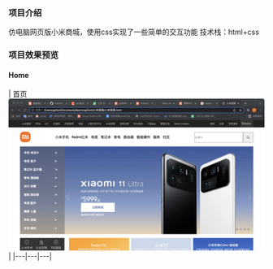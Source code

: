 ### 项目介绍

仿电脑网页版小米商城，使用css实现了一些简单的交互功能
    技术栈：html+css



### 项目效果预览

#### Home

| 首页 ![](https://github.com/IHX233/Gallery/blob/main/xiaomi/00961AC1-9773-40C3-AF19-0A6F64B3CC72.png)|
|---|---|---|
